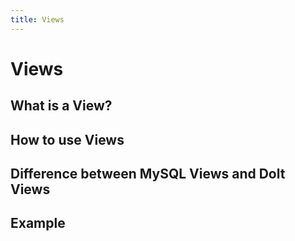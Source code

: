```yaml
---
title: Views
---
```


# Views

## What is a View?



## How to use Views



## Difference between MySQL Views and Dolt Views



## Example


